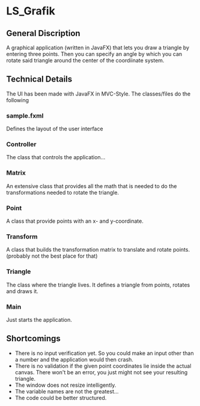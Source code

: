# LS_Grafik

## General Discription
A graphical application (written in JavaFX) that lets you draw a triangle by entering three points.
Then you can specify an angle by which you can rotate said triangle around the center of the coordiinate system.

## Technical Details
The UI has been made with JavaFX in MVC-Style. The classes/files do the following

### sample.fxml
Defines the layout of the user interface

### Controller
The class that controls the application...

### Matrix
An extensive class that provides all the math that is needed to do the transformations needed to rotate the triangle.

### Point
A class that provide points with an x- and y-coordinate.

### Transform
A class that builds the transformation matrix to translate and rotate points. (probably not the best place for that)

### Triangle
The class where the triangle lives. It defines a triangle from points, rotates and draws it.

### Main
Just starts the application.

## Shortcomings
* There is no input verification yet. So you could make an input other than a number and the application would then crash.
* There is no validation if the given point coordinates lie inside the actual canvas. There won't be an error, you just might not see your resulting triangle.
* The window does not resize intelligently.
* The variable names are not the greatest...
* The code could be better structured.
